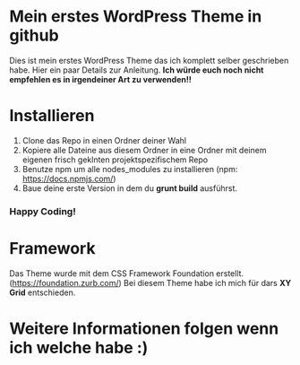 # Mein erstes WordPress Theme in github
Dies ist mein erstes WordPress Theme das ich komplett selber geschrieben habe. Hier ein paar Details zur Anleitung.
**Ich würde euch noch nicht empfehlen es in irgendeiner Art zu verwenden!!**

# Installieren
1. Clone das Repo in einen Ordner deiner Wahl
2. Kopiere alle Dateine aus diesem Ordner in eine Ordner mit deinem eigenen frisch geklnten projektspezifischem Repo
3. Benutze npm um alle nodes_modules zu installieren (npm: https://docs.npmjs.com/)
4. Baue deine erste Version in dem du **grunt build** ausführst.

### Happy Coding!

# Framework
Das Theme wurde mit dem CSS Framework Foundation erstellt. (https://foundation.zurb.com/)
Bei diesem Theme habe ich mich für dars **XY Grid** entschieden.

# Weitere Informationen folgen wenn ich welche habe :)
